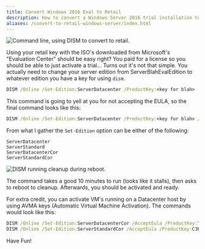 ```yaml
---
title: Convert Windows 2016 Eval to Retail
description: How to convert a Windows Server 2016 trial installation to full retail.
aliases: /convert-to-retail-windows-server/index.html
---
```


![Command line, using DISM to convert to retail.](/posts/archive/content/images/2017/dism.png)

Using your retail key with the ISO's downloaded from Microsoft's "Evaluation Center" should be easy right? You paid for a license so you should be able to just activate a trial... Turns out it's not that simple. You actually need to change your server edition from ServerBlahEvalEdition to whatever edition you have a key for using `dism`.

```bat
DISM /Online /Set-Edition:ServerDatacenter /ProductKey:<key for blah>
```

This command is going to yell at you for not accepting the EULA, so the final command looks like this:

```bat
DISM /Online /Set-Edition:ServerDatacenter /ProductKey:<key for blah> /AcceptEula
```

From what I gather the `Set-Edition` option can be either of the following:

```
ServerDatacenter
ServerStandard
ServerDatacenterCor
ServerStandardCor
```

![DISM running cleanup during reboot.](/posts/archive/content/images/2017/dism-cleanup.png)

The command takes a good 10 minutes to run (looks like it stalls), then asks to reboot to cleanup. Afterwards, you should be activated and ready.

For extra credit, you can activate VM's running on a Datacenter host by using AVMA keys (Automatic Virtual Machine Activation). The commands would look like this:

```bat
DISM /Online /Set-Edition:ServerDatacenterCor /AcceptEula /ProductKey:TMJ3Y-NTRTM-FJYXT-T22BY-CWG3J
DISM /Online /Set-Edition:ServerStandardCor /AcceptEula /ProductKey:C3RCX-M6NRP-6CXC9-TW2F2-4RHYD
```

Have Fun!
